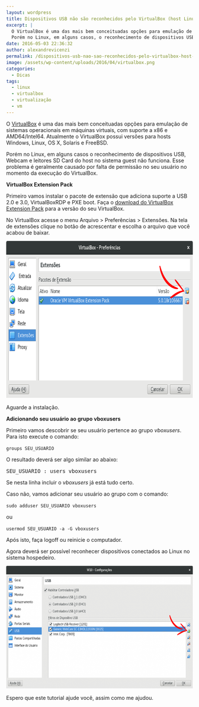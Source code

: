 ```yaml
---
layout: wordpress
title: Dispositivos USB não são reconhecidos pelo VirtualBox (host Linux)
excerpt: |
  O VirtualBox é uma das mais bem conceituadas opções para emulação de sistemas operacionais em máquinas virtuais, com suporte a x86 e AMD64/Intel64. Atualmente o VirtualBox possui versões para hosts Windows, Linux, OS X, Solaris e FreeBSD.
  Porém no Linux, em alguns casos, o reconhecimento de dispositivos USB, Webcam e leitores SD Card do host no sistema guest não funciona. Esse problema é geralmente causado por falta de permissão no seu usuário no momento da execução do VirtualBox.
date: 2016-05-03 22:36:32
author: alexandrevicenzi
permalink: /dispositivos-usb-nao-sao-reconhecidos-pelo-virtualbox-host-linux/
image: /assets/wp-content/uploads/2016/04/virtualbox.png
categories:
  - Dicas
tags:
  - linux
  - virtualbox
  - virtualização
  - vm
---
```


O <a href="https://www.virtualbox.org/" target="_blank">VirtualBox</a> é uma das mais bem conceituadas opções para emulação de sistemas operacionais em máquinas virtuais, com suporte a x86 e AMD64/Intel64. Atualmente o VirtualBox possui versões para hosts Windows, Linux, OS X, Solaris e FreeBSD.

Porém no Linux, em alguns casos o reconhecimento de dispositivos USB, Webcam e leitores SD Card do host no sistema guest não funciona. Esse problema é geralmente causado por falta de permissão no seu usuário no momento da execução do VirtualBox.

<!--more-->

<strong>VirtualBox Extension Pack</strong>

Primeiro vamos instalar o pacote de extensão que adiciona suporte a USB 2.0 e 3.0, VirtualBoxRDP e PXE boot. Faça o <a href="https://www.virtualbox.org/wiki/Downloads" target="_blank">download do VirtualBox Extension Pack</a> para a versão do seu VirtualBox.

No VirtualBox acesse o menu Arquivo &gt; Preferências &gt; Extensões. Na tela de extensões clique no botão de acrescentar e escolha o arquivo que você acabou de baixar.

<a href="/assets/wp-content/uploads/2016/04/vbox-pref-extensoes-a.png"><img class="aligncenter wp-image-5299 size-full" src="/assets/wp-content/uploads/2016/04/vbox-pref-extensoes-a.png" alt="vbox-pref-extensoes-a" width="757" height="424" /></a>

Aguarde a instalação.

<strong>Adicionando seu usuário ao grupo vboxusers</strong>

Primeiro vamos descobrir se seu usuário pertence ao grupo <em>vboxusers</em>. Para isto execute o comando:

<code>groups SEU_USUARIO</code>

O resultado deverá ser algo similar ao abaixo:

<samp>SEU_USUARIO : users vboxusers</samp>

Se nesta linha incluir o <em>vboxusers</em> já está tudo certo.

Caso não, vamos adicionar seu usuário ao grupo com o comando:

<code>sudo adduser SEU_USUARIO vboxusers</code>

ou

<code>usermod SEU_USUARIO -a -G vboxusers</code>

Após isto, faça logoff ou reinicie o computador.

Agora deverá ser possível reconhecer dispositivos conectados ao Linux no sistema hospedeiro.

<a href="/assets/wp-content/uploads/2016/04/vbox-usb-a.png"><img class="aligncenter wp-image-5300 size-large" src="/assets/wp-content/uploads/2016/04/vbox-usb-a-1024x523.png" alt="vbox-usb-a" width="648" height="331" /></a>

Espero que este tutorial ajude você, assim como me ajudou.